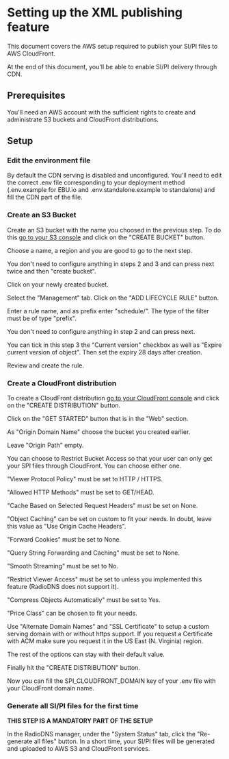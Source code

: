 # Setting up the XML publishing feature

This document covers the AWS setup required to publish your SI/PI files to AWS CloudFront.

At the end of this document, you'll be able to enable SI/PI delivery through CDN.

## Prerequisites
You'll need an AWS account with the sufficient rights to create and administrate S3 buckets and CloudFront distributions.

## Setup
### Edit the environment file
By default the CDN serving is disabled and unconfigured. You'll need to edit the correct .env file corresponding
to your deployment method (.env.example for EBU.io and .env.standalone.example to standalone) and fill the CDN part
of the file. 

### Create an S3 Bucket
Create an S3 bucket with the name you choosed in the previous step. To do this [go to your S3 console](https://s3.console.aws.amazon.com/s3/home)
and click on the "CREATE BUCKET" button. 

Choose a name, a region and you are good to go to the next step.

You don't need to configure anything in steps 2 and 3 and can press next twice and then "create bucket".

Click on your newly created bucket.

Select the "Management" tab. Click on the "ADD LIFECYCLE RULE" button.

Enter a rule name, and as prefix enter "schedule/". The type of the filter must be of type "prefix".

You don't need to configure anything in step 2 and can press next.

You can tick in this step 3 the "Current version" checkbox as well as "Expire current version of object". 
Then set the expiry 28 days after creation.

Review and create the rule.

### Create a CloudFront distribution
To create a CloudFront distribution [go to your CloudFront console](https://console.aws.amazon.com/cloudfront/home) and
click on the "CREATE DISTRIBUTION" button.

Click on the "GET STARTED" button that is in the "Web" section.

As "Origin Domain Name" choose the bucket you created earlier.

Leave "Origin Path" empty.

You can choose to Restrict Bucket Access so that your user can only get your SPI files through CloudFront. You can choose 
either one.

"Viewer Protocol Policy" must be set to HTTP / HTTPS.

"Allowed HTTP Methods" must be set to GET/HEAD.

"Cache Based on Selected Request Headers" must be set on None.

"Object Caching" can be set on custom to fit your needs. In doubt, leave this value as "Use Origin Cache Headers".

"Forward Cookies" must be set to None.

"Query String Forwarding and Caching" must be set to None.

"Smooth Streaming" must be set to No.

"Restrict Viewer Access" must be set to unless you implemented this feature (RadioDNS does not support it).

"Compress Objects Automatically" must be set to Yes.

"Price Class" can be chosen to fit your needs.

Use "Alternate Domain Names" and "SSL Certificate" to setup a custom serving domain with or without https support.
If you request a Certificate with ACM make sure you request it in the US East (N. Virginia) region.

The rest of the options can stay with their default value.

Finally hit the "CREATE DISTRIBUTION" button.

Now you can fill the SPI_CLOUDFRONT_DOMAIN key of your .env file with your CloudFront domain name.

### Generate all SI/PI files for the first time
**THIS STEP IS A  MANDATORY PART OF THE SETUP**

In the RadioDNS manager, under the "System Status" tab, click the "Re-generate all files" button. In a short time, your SI/PI
files will be generated and uploaded to AWS S3 and CloudFront services.
